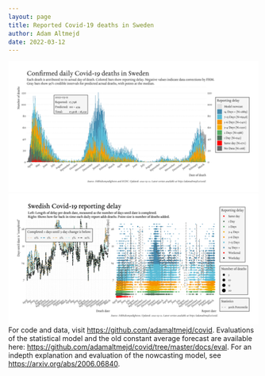 ```yaml
---
layout: page
title: Reported Covid-19 deaths in Sweden
author: Adam Altmejd
date: 2022-03-12
---
```


![Graph of Swedish Covid-19 deaths with reporting delay.](deaths_lag_sweden_2022-03-12.png "Swedish Covid-19 deaths.")
![Graph of Swedish Covid-19 reporting delay in daily deaths.](lag_trend_sweden_2022-03-12.png "Trend in Swedish Covid-19 mortality reporting delay.")
For code and data, visit <https://github.com/adamaltmejd/covid>.
Evaluations of the statistical model and the old constant average forecast are available here: <https://github.com/adamaltmejd/covid/tree/master/docs/eval>.
For an indepth explanation and evaluation of the nowcasting model, see <https://arxiv.org/abs/2006.06840>.
